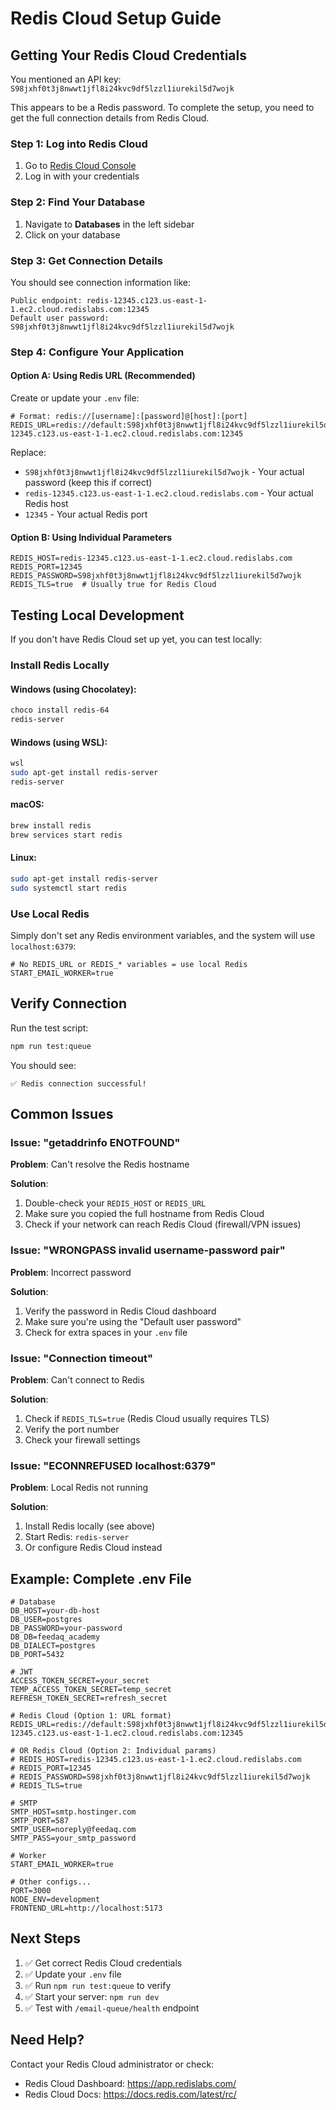 # Redis Cloud Setup Guide

## Getting Your Redis Cloud Credentials

You mentioned an API key: `S98jxhf0t3j8nwwt1jfl8i24kvc9df5lzzl1iurekil5d7wojk`

This appears to be a Redis password. To complete the setup, you need to get the full connection details from Redis Cloud.

### Step 1: Log into Redis Cloud

1. Go to [Redis Cloud Console](https://app.redislabs.com/)
2. Log in with your credentials

### Step 2: Find Your Database

1. Navigate to **Databases** in the left sidebar
2. Click on your database

### Step 3: Get Connection Details

You should see connection information like:

```
Public endpoint: redis-12345.c123.us-east-1-1.ec2.cloud.redislabs.com:12345
Default user password: S98jxhf0t3j8nwwt1jfl8i24kvc9df5lzzl1iurekil5d7wojk
```

### Step 4: Configure Your Application

#### Option A: Using Redis URL (Recommended)

Create or update your `.env` file:

```env
# Format: redis://[username]:[password]@[host]:[port]
REDIS_URL=redis://default:S98jxhf0t3j8nwwt1jfl8i24kvc9df5lzzl1iurekil5d7wojk@redis-12345.c123.us-east-1-1.ec2.cloud.redislabs.com:12345
```

Replace:
- `S98jxhf0t3j8nwwt1jfl8i24kvc9df5lzzl1iurekil5d7wojk` - Your actual password (keep this if correct)
- `redis-12345.c123.us-east-1-1.ec2.cloud.redislabs.com` - Your actual Redis host
- `12345` - Your actual Redis port

#### Option B: Using Individual Parameters

```env
REDIS_HOST=redis-12345.c123.us-east-1-1.ec2.cloud.redislabs.com
REDIS_PORT=12345
REDIS_PASSWORD=S98jxhf0t3j8nwwt1jfl8i24kvc9df5lzzl1iurekil5d7wojk
REDIS_TLS=true  # Usually true for Redis Cloud
```

## Testing Local Development

If you don't have Redis Cloud set up yet, you can test locally:

### Install Redis Locally

#### Windows (using Chocolatey):
```powershell
choco install redis-64
redis-server
```

#### Windows (using WSL):
```bash
wsl
sudo apt-get install redis-server
redis-server
```

#### macOS:
```bash
brew install redis
brew services start redis
```

#### Linux:
```bash
sudo apt-get install redis-server
sudo systemctl start redis
```

### Use Local Redis

Simply don't set any Redis environment variables, and the system will use `localhost:6379`:

```env
# No REDIS_URL or REDIS_* variables = use local Redis
START_EMAIL_WORKER=true
```

## Verify Connection

Run the test script:

```bash
npm run test:queue
```

You should see:

```
✅ Redis connection successful!
```

## Common Issues

### Issue: "getaddrinfo ENOTFOUND"

**Problem**: Can't resolve the Redis hostname

**Solution**:
1. Double-check your `REDIS_HOST` or `REDIS_URL`
2. Make sure you copied the full hostname from Redis Cloud
3. Check if your network can reach Redis Cloud (firewall/VPN issues)

### Issue: "WRONGPASS invalid username-password pair"

**Problem**: Incorrect password

**Solution**:
1. Verify the password in Redis Cloud dashboard
2. Make sure you're using the "Default user password"
3. Check for extra spaces in your `.env` file

### Issue: "Connection timeout"

**Problem**: Can't connect to Redis

**Solution**:
1. Check if `REDIS_TLS=true` (Redis Cloud usually requires TLS)
2. Verify the port number
3. Check your firewall settings

### Issue: "ECONNREFUSED localhost:6379"

**Problem**: Local Redis not running

**Solution**:
1. Install Redis locally (see above)
2. Start Redis: `redis-server`
3. Or configure Redis Cloud instead

## Example: Complete .env File

```env
# Database
DB_HOST=your-db-host
DB_USER=postgres
DB_PASSWORD=your-password
DB_DB=feedaq_academy
DB_DIALECT=postgres
DB_PORT=5432

# JWT
ACCESS_TOKEN_SECRET=your_secret
TEMP_ACCESS_TOKEN_SECRET=temp_secret
REFRESH_TOKEN_SECRET=refresh_secret

# Redis Cloud (Option 1: URL format)
REDIS_URL=redis://default:S98jxhf0t3j8nwwt1jfl8i24kvc9df5lzzl1iurekil5d7wojk@redis-12345.c123.us-east-1-1.ec2.cloud.redislabs.com:12345

# OR Redis Cloud (Option 2: Individual params)
# REDIS_HOST=redis-12345.c123.us-east-1-1.ec2.cloud.redislabs.com
# REDIS_PORT=12345
# REDIS_PASSWORD=S98jxhf0t3j8nwwt1jfl8i24kvc9df5lzzl1iurekil5d7wojk
# REDIS_TLS=true

# SMTP
SMTP_HOST=smtp.hostinger.com
SMTP_PORT=587
SMTP_USER=noreply@feedaq.com
SMTP_PASS=your_smtp_password

# Worker
START_EMAIL_WORKER=true

# Other configs...
PORT=3000
NODE_ENV=development
FRONTEND_URL=http://localhost:5173
```

## Next Steps

1. ✅ Get correct Redis Cloud credentials
2. ✅ Update your `.env` file
3. ✅ Run `npm run test:queue` to verify
4. ✅ Start your server: `npm run dev`
5. ✅ Test with `/email-queue/health` endpoint

## Need Help?

Contact your Redis Cloud administrator or check:
- Redis Cloud Dashboard: https://app.redislabs.com/
- Redis Cloud Docs: https://docs.redis.com/latest/rc/

